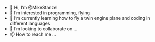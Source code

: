 - 👋 Hi, I’m @MikeStanzel
- 👀 I’m interested in programming, flying
- 🌱 I’m currently learning how to fly a twin engine plane and coding in different languages
- 💞️ I’m looking to collaborate on ...
- 📫 How to reach me ...

<!---
MikeStanzel/MikeStanzel is a ✨ special ✨ repository because its `README.md` (this file) appears on your GitHub profile.
You can click the Preview link to take a look at your changes.
--->
